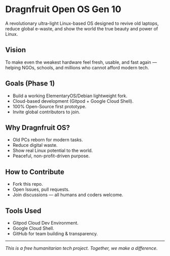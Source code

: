 # Dragnfruit Open OS Gen 10

A revolutionary ultra-light Linux-based OS designed to revive old laptops, reduce global e-waste, and show the world the true beauty and power of Linux.

##  Vision
To make even the weakest hardware feel fresh, usable, and fast again — helping NGOs, schools, and millions who cannot afford modern tech.

##  Goals (Phase 1)
- Build a working ElementaryOS/Debian lightweight fork.
- Cloud-based development (Gitpod + Google Cloud Shell).
- 100% Open-Source first prototype.
- Invite global contributors to join.

##  Why Dragnfruit OS?
- Old PCs reborn for modern tasks.
- Reduce digital waste.
- Show real Linux potential to the world.
- Peaceful, non-profit-driven purpose.

##  How to Contribute
- Fork this repo.
- Open Issues, pull requests.
- Join discussions — all humans and coders welcome.

##  Tools Used
- Gitpod Cloud Dev Environment.
- Google Cloud Shell.
- GitHub for team building & transparency.

---

*This is a free humanitarian tech project. Together, we make a difference.*
